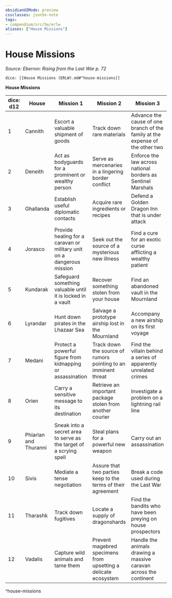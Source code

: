 ```yaml
---
obsidianUIMode: preview
cssclasses: json5e-note
tags:
- compendium/src/5e/erlw
aliases: ["House Missions"]
---
```

# House Missions
*Source: Eberron: Rising from the Last War p. 72* 

`dice: [[House Missions (ERLW).md#^house-missions]]`

**House Missions**

| dice: d12 | House | Mission 1 | Mission 2 | Mission 3 |
|-----------|-------|-----------|-----------|-----------|
| 1 | Cannith | Escort a valuable shipment of goods | Track down rare materials | Advance the cause of one branch of the family at the expense of the other two |
| 2 | Deneith | Act as bodyguards for a prominent or wealthy person | Serve as mercenaries in a lingering border conflict | Enforce the law across national borders as Sentinel Marshals |
| 3 | Ghallanda | Establish useful diplomatic contacts | Acquire rare ingredients or recipes | Defend a Golden Dragon Inn that is under attack |
| 4 | Jorasco | Provide healing for a caravan or military unit on a dangerous mission | Seek out the source of a mysterious new illness | Find a cure for an exotic curse afflicting a wealthy patient |
| 5 | Kundarak | Safeguard something valuable until it is locked in a vault | Recover something stolen from your house | Find an abandoned vault in the Mournland |
| 6 | Lyrandar | Hunt down pirates in the Lhazaar Sea | Salvage a prototype airship lost in the Mournland | Accompany a new airship on its first voyage |
| 7 | Medani | Protect a powerful figure from kidnapping or assassination | Track down the source of rumors pointing to an imminent threat | Find the villain behind a series of apparently unrelated crimes |
| 8 | Orien | Carry a sensitive message to its destination | Retrieve an important package stolen from another courier | Investigate a problem on a lightning rail line |
| 9 | Phiarlan and Thuranni | Sneak into a secret area to serve as the target of a scrying spell | Steal plans for a powerful new weapon | Carry out an assassination |
| 10 | Sivis | Mediate a tense negotiation | Assure that two parties keep to the terms of their agreement | Break a code used during the Last War |
| 11 | Tharashk | Track down fugitives | Locate a supply of dragonshards | Find the bandits who have been preying on house prospectors |
| 12 | Vadalis | Capture wild animals and tame them | Prevent magebred specimens from upsetting a delicate ecosystem | Handle the animals drawing a massive caravan across the continent |
^house-missions